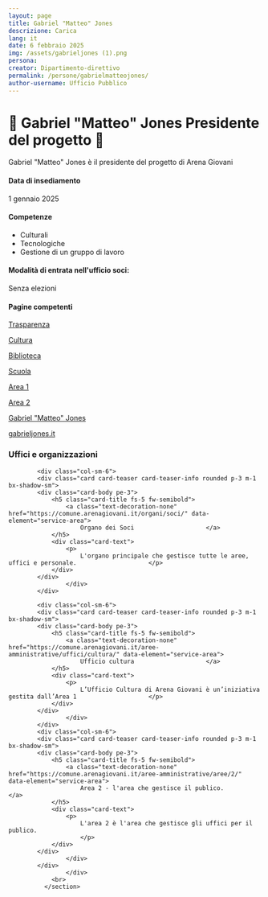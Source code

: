 ```yaml
---
layout: page
title: Gabriel "Matteo" Jones
descrizione: Carica
lang: it
date: 6 febbraio 2025
img: /assets/gabrieljones (1).png
persona: 
creator: Dipartimento-direttivo
permalink: /persone/gabrielmatteojones/
author-username: Ufficio Pubblico
---
```


# 👤 **Gabriel "Matteo" Jones** Presidente del progetto 👤  

Gabriel "Matteo" Jones è il presidente del progetto di Arena Giovani
#### Data di insediamento
1 gennaio 2025
#### Competenze
- Culturali
- Tecnologiche
- Gestione di un gruppo di lavoro
#### Modalità di entrata nell'ufficio soci: 
Senza elezioni
#### Pagine competenti
[Trasparenza](https://comune.arenagiovani.it/it/amministrazione/trasparenza/)

[Cultura](https://comune.arenagiovani.it/aree-amministrative/uffici/cultura/)

[Biblioteca](https://comune.arenagiovani.it/aree-amministrative/uffici/cultura/biblioteca/)

[Scuola](https://comune.arenagiovani.it/aree-amministrative/uffici/cultura/scuola/)

[Area 1](https://comune.arenagiovani.it/aree-amministrative/aree/1/)

[Area 2](https://comune.arenagiovani.it/aree-amministrative/aree/2/)

[Gabriel "Matteo" Jones](https://gabrielmatteojones.link/)

[gabrieljones.it](https://gabrieljones.it/)

<section class="it-page-section mb-30" data-audio="">
                <h3 class="mb-3" id="organizzazione">Uffici e organizzazioni</h3>
                <div class="row">
                  
            <div class="col-sm-6">
            <div class="card card-teaser card-teaser-info rounded p-3 m-1 bx-shadow-sm">
            <div class="card-body pe-3">
                <h5 class="card-title fs-5 fw-semibold">
                    <a class="text-decoration-none" href="https://comune.arenagiovani.it/organi/soci/" data-element="service-area">
                        Organo dei Soci                    </a>
                </h5>
                <div class="card-text">
                    <p>
                        L'organo principale che gestisce tutte le aree, uffici e personale.                    </p>
                </div>
            </div>
                    </div>
            </div>
    
            <div class="col-sm-6">
            <div class="card card-teaser card-teaser-info rounded p-3 m-1 bx-shadow-sm">
            <div class="card-body pe-3">
                <h5 class="card-title fs-5 fw-semibold">
                    <a class="text-decoration-none" href="https://comune.arenagiovani.it/aree-amministrative/uffici/cultura/" data-element="service-area">
                        Ufficio cultura                    </a>
                </h5>
                <div class="card-text">
                    <p>
                        L’Ufficio Cultura di Arena Giovani è un’iniziativa gestita dall’Area 1                    </p>
                </div>
            </div>
                    </div>
            </div>    
            <div class="col-sm-6">
            <div class="card card-teaser card-teaser-info rounded p-3 m-1 bx-shadow-sm">
            <div class="card-body pe-3">
                <h5 class="card-title fs-5 fw-semibold">
                    <a class="text-decoration-none" href="https://comune.arenagiovani.it/aree-amministrative/aree/2/" data-element="service-area">
                        Area 2 - l'area che gestisce il publico.                    </a>
                </h5>
                <div class="card-text">
                    <p>
                        L'area 2 è l'area che gestisce gli uffici per il publico.
                        </p>
                </div>
            </div>
                    </div>
            </div>
                    </div>
                <br>
              </section>

